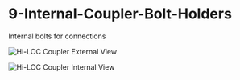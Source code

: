 # 9-Internal-Coupler-Bolt-Holders

Internal bolts for connections

![Hi-LOC Coupler External View](https://github.com/user-attachments/assets/107005f1-e388-4ef6-bcf1-22083a8c01dc)

![Hi-LOC Coupler Internal View](https://github.com/user-attachments/assets/8ea71695-ace2-480c-822b-8c3f85e09f80)

